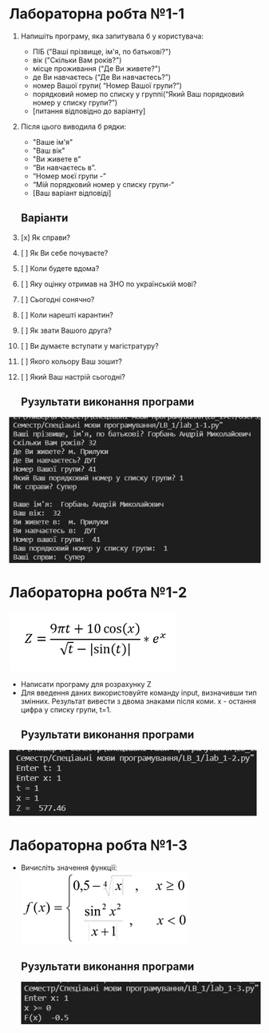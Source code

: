# Лабораторна робта №1-1
1. Напишіть програму, яка запитувала б у користувача:
   - ПІБ ("Ваші прізвище, ім'я, по батькові?")
   - вік ("Скільки Вам років?")
   - місце проживання ("Де Ви живете?")
   - де Ви навчаєтесь (“Де Ви навчаєтесь?”)
   - номер Вашої групи( “Номер Вашої групи?”)
   - порядковий номер по списку у группі(“Який Ваш порядковий номер у списку групи?”)
   - [питання відповідно до варіанту]
2. Після цього виводила б рядки:
   - "Ваше ім'я"
   - "Ваш вік"
   - "Ви живете в"
   - “Ви навчаєтесь в”.
   - “Номер моєї групи -”
   - “Мій порядковий номер у списку групи-“
   - [Ваш варіант відповіді]
   
   ## Варіанти
0. [x] Як справи?
1. [ ] Як Ви себе почуваєте?
2. [ ] Коли будете вдома? 
3. [ ] Яку оцінку отримав на ЗНО по українській мові?
4. [ ] Сьогодні сонячно?
5. [ ] Коли нарешті карантин?
6. [ ] Як звати Вашого друга?
7. [ ] Ви думаєте вступати у магістратуру?
8. [ ] Якого кольору Ваш зошит? 
9. [ ] Який Ваш настрій сьогодні?

   ## Рузультати виконання програми
![1-1 result](https://github.com/whiteman1989/Python_lab_work_1/blob/master/images/work_res_1-1.jpg?raw=true)

# Лабораторна робта №1-2
![Z formula](https://github.com/whiteman1989/Python_lab_work_1/blob/master/images/1-1_formula.png?raw=true)
- Написати програму для розрахунку Z
- Для введення даних використовуйте команду input, визначивши тип змінних.
  Результат вивести з двома знаками після коми. х - остання цифра у списку групи, t=1. 
  ## Рузультати виконання програми
![1-2 result](https://github.com/whiteman1989/Python_lab_work_1/blob/master/images/Screenshot%202021-12-18%20121228.jpg?raw=true)

# Лабораторна робта №1-3
- Вичисліть значення функції:
  ![Z formula](https://github.com/whiteman1989/Python_lab_work_1/blob/master/images/1-3_formula.png?raw=true)

   ## Рузультати виконання програми
   ![1-1 result](https://github.com/whiteman1989/Python_lab_work_1/blob/master/images/work_res_1-3.jpg?raw=true)
